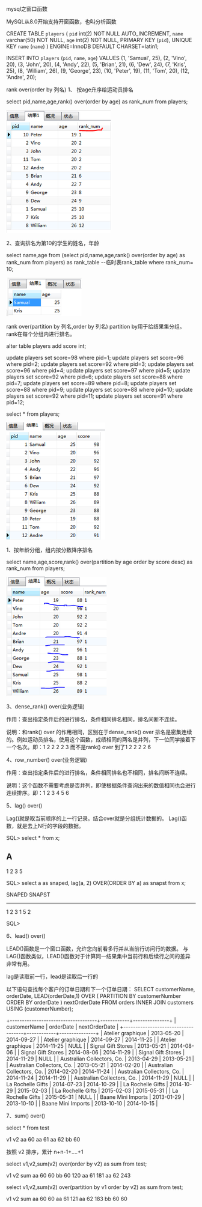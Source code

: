 
mysql之窗口函数

MySQL从8.0开始支持开窗函数，也叫分析函数

CREATE TABLE `players` (
`pid` int(2) NOT NULL AUTO_INCREMENT,
`name` varchar(50) NOT NULL,
`age` int(2) NOT NULL,
PRIMARY KEY (`pid`),
UNIQUE KEY `name` (`name`)
) ENGINE=InnoDB  DEFAULT CHARSET=latin1;

INSERT INTO `players` (`pid`, `name`, `age`) VALUES
(1, 'Samual', 25),
(2, 'Vino', 20),
(3, 'John', 20),
(4, 'Andy', 22),
(5, 'Brian', 21),
(6, 'Dew', 24),
(7, 'Kris', 25),
(8, 'William', 26),
(9, 'George', 23),
(10, 'Peter', 19),
(11, 'Tom', 20),
(12, 'Andre', 20);

rank over(order by 列名)
1、 按age升序给运动员排名

select pid,name,age,rank() over(order by age) as rank_num
from players;

![img.png](imgs/img.png)

2、查询排名为第10的学生的姓名，年龄

select name,age
from (select pid,name,age,rank() over(order by age) as rank_num from players) as rank_table --临时表rank_table
where rank_num= 10;

![img_1.png](imgs/img_1.png)

rank over(partition by 列名,order by 列名)
partition by用于给结果集分组。
rank在每个分组内进行排名。

alter table players
add score int;

update players set score=98 where pid=1;
update players set score=96 where pid=2;
update players set score=92 where pid=3;
update players set score=96 where pid=4;
update players set score=97 where pid=5;
update players set score=92 where pid=6;
update players set score=88 where pid=7;
update players set score=89 where pid=8;
update players set score=88 where pid=9;
update players set score=88 where pid=10;
update players set score=92 where pid=11;
update players set score=91 where pid=12;

select * from players;

![img.png](imgs/imgall.png)

1、按年龄分组，组内按分数降序排名

select name,age,score,rank() over(partition by age order by score desc) as rank_num
from players;

![img.png](imgs/imgpart.png)


3、dense_rank() over(业务逻辑)

作用：查出指定条件后的进行排名，条件相同排名相同，排名间断不连续。

说明：和rank() over 的作用相同，区别在于dense_rank() over 排名是密集连续的。例如运动员排名，使用这个函数，成绩相同的两名是并列，下一位同学接着下一个名次。即：1 2 2 2 2 3 而不是rank() over 到了1 2 2 2 2 6

4、row_number() over(业务逻辑)

作用：查出指定条件后的进行排名，条件相同排名也不相同，排名间断不连续。

说明：这个函数不需要考虑是否并列，即使根据条件查询出来的数值相同也会进行连续排序。即：1 2 3 4 5 6

5、lag() over()

Lag()就是取当前顺序的上一行记录。结合over就是分组统计数据的。
Lag()函数，就是去上N行的字段的数据。

SQL> select * from x;

A
----------
1
2
3
5



SQL> select a as snaped,
lag(a, 2) OVER(ORDER BY a) as snapst
from x;

SNAPED SNAPST
---------- ----------
1
2
3 1
5 2

SQL>


6、lead() over()

LEAD()函数是一个窗口函数，允许您向前看多行并从当前行访问行的数据。
与LAG()函数类似，LEAD()函数对于计算同一结果集中当前行和后续行之间的差异非常有用。

lag是读取前一行，lead是读取后一行的

以下语句查找每个客户的订单日期和下一个订单日期：
SELECT
customerName,
orderDate,
LEAD(orderDate,1) OVER (
PARTITION BY customerNumber
ORDER BY orderDate ) nextOrderDate
FROM
orders
INNER JOIN customers USING (customerNumber);

+------------------------------------+------------+---------------+
| customerName                       | orderDate  | nextOrderDate |
+------------------------------------+------------+---------------+
| Atelier graphique                  | 2013-05-20 | 2014-09-27    |
| Atelier graphique                  | 2014-09-27 | 2014-11-25    |
| Atelier graphique                  | 2014-11-25 | NULL          |
| Signal Gift Stores                 | 2013-05-21 | 2014-08-06    |
| Signal Gift Stores                 | 2014-08-06 | 2014-11-29    |
| Signal Gift Stores                 | 2014-11-29 | NULL          |
| Australian Collectors, Co.         | 2013-04-29 | 2013-05-21    |
| Australian Collectors, Co.         | 2013-05-21 | 2014-02-20    |
| Australian Collectors, Co.         | 2014-02-20 | 2014-11-24    |
| Australian Collectors, Co.         | 2014-11-24 | 2014-11-29    |
| Australian Collectors, Co.         | 2014-11-29 | NULL          |
| La Rochelle Gifts                  | 2014-07-23 | 2014-10-29    |
| La Rochelle Gifts                  | 2014-10-29 | 2015-02-03    |
| La Rochelle Gifts                  | 2015-02-03 | 2015-05-31    |
| La Rochelle Gifts                  | 2015-05-31 | NULL          |
| Baane Mini Imports                 | 2013-01-29 | 2013-10-10    |
| Baane Mini Imports                 | 2013-10-10 | 2014-10-15    |


7、sum() over()

select * from test

v1  v2
aa 60
aa 61
aa 62
bb 60

按照 v2 排序，累计 n+n-1+....+1

select v1,v2,sum(v2) over(order by v2) as sum
from test;

v1 v2 sum
aa 60 60
bb 60 120
aa 61 181
aa 62 243

select v1,v2,sum(v2) over(partition by v1 order by v2) as sum
from test;

v1  v2  sum
aa  60  60
aa  61  121
aa  62  183
bb  60  60